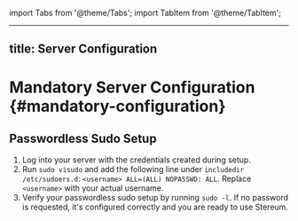 import Tabs from '@theme/Tabs';
import TabItem from '@theme/TabItem';


---
title: Server Configuration
---


# Mandatory Server Configuration {#mandatory-configuration}

## Passwordless Sudo Setup

1. Log into your server with the credentials created during setup.
2. Run `sudo visudo` and add the following line under `includedir /etc/sudoers.d`: `<username> ALL=(ALL) NOPASSWD: ALL`. Replace `<username>` with your actual username.
3. Verify your passwordless sudo setup by running `sudo -l`. If no password is requested, it's configured correctly and you are ready to use Stereum.

